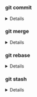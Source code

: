 #

### git commit

<details>

commit message 格式

```
<type>(<scope>): <subject>
// 空一行
<body>
// 空一行
<footer>
```

```
-----------------------------------------------------------
feat：    新功能 (feature)
fix：     修补 (bug)
docs：    文档 (documentation)
style：   格式 (不影响代码运行的变动)
refactor：重构 (即不是新增功能, 也不是修改 bug 的代码变动)
test：    增加测试
chore：   构建过程或辅助工具的变动
-----------------------------------------------------------
code:     杂项
```

更改上一个 commit 内容

```git
git commit --amend
```

更改 commit 时间为当前时间

```git
git commit --amend --date="$(date -R)"
```

</details>

### git merge

<details>

开发分支 (dev) 上的代码达到上线的标准后，要合并到 master 分支

```
git checkout dev
git pull
git checkout master
git merge dev
git push -u origin master
```

当 master 代码改动了，需要更新开发分支 (dev) 上的代码

```
git checkout master
git pull
git checkout dev
git merge master
git push -u origin dev
```

</details>

### git rebase

<details>

<!-- <summary> </summary> -->

</details>

<!-- TODO -->


### git stash

<details>

临时保存修改，并命名


```
git stash save "fix: ..."
```


保存开发到一半的代码

```
# ... hack hack hack ...
git stash                    // 保存开发到一半的代码
# ... edit emergency fix ...
git commit -a -m "fix: ..."
git stash pop                // 将代码追加到最新的提交之后, 并删除该缓存
# ... continue hacking ...
```

查看现有 stash

```
git stash list
```

应用指定缓存

```
git stash apply @{%d}
```

</details>


<!-- TODO -->